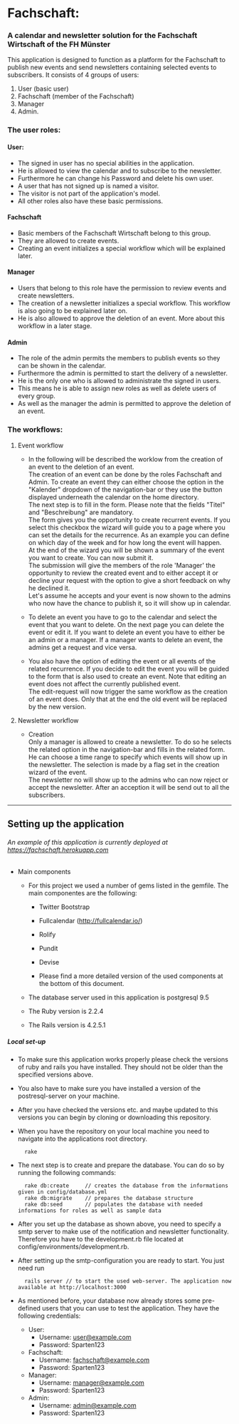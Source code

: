 # Fachschaft:
### A calendar and newsletter solution for the Fachschaft Wirtschaft of the FH Münster

This application is designed to function as a platform for the Fachschaft to publish new events 
and send newsletters containing selected events to subscribers.
It consists of 4 groups of users:
   1. User (basic user)
   2. Fachschaft (member of the Fachschaft)
   3. Manager 
   4. Admin.


### The user roles:

#### User:
* The signed in user has no special abilities in the application.
* He is allowed to view the calendar and to subscribe to the newsletter.
* Furthermore he can change his Password and delete his own user.
* A user that has not signed up is named a visitor. 
* The visitor is not part of the application's model.
* All other roles also have these basic permissions. 

#### Fachschaft
* Basic members of the Fachschaft Wirtschaft belong to this group. 
* They are allowed to create events. 
* Creating an event initializes a special workflow which will be explained later.

#### Manager
* Users that belong to this role have the permission to review events and create newsletters.
* The creation of a newsletter initializes a special workflow. This workflow is also going to be 
    explained later on.
* He is also allowed to approve the deletion of an event. More about this workflow in a later stage.

#### Admin
* The role of the admin permits the members to publish events so they can be shown in the calendar.
* Furthermore the admin is permitted to start the delivery of a newsletter.
* He is the only one who is allowed to administrate the signed in users.
* This means he is able to assign new roles as well as delete users of every group.
* As well as the manager the admin is permitted to approve the deletion of an event.

### The workflows:
1. Event workflow
    * In the following will be described the worklow from the creation of an event to the deletion of an event.  
    The creation of an event can be done by the roles Fachschaft and Admin. To create an event they can either choose 
    the option in the "Kalender" dropdown of the navigation-bar or they use the button displayed underneath the calendar 
    on the home directory.  
    The next step is to fill in the form. Please note that the fields "Titel" and "Beschreibung" are mandatory.  
    The form gives you the opportunity to create recurrent events. If you select this checkbox the wizard will guide you to 
    a page where you can set the details for the recurrence. As an example you can define on which day of the week and for how long the
    event will happen.  
    At the end of the wizard you will be shown a summary of the event you want to create. You can now submit it.  
    The submission will give the members of the role 'Manager' the opportunity to review the created event and to either 
    accept it or decline your request with the option to give a short feedback on why he declined it.  
    Let's assume he accepts and your event is now shown to the admins who now have the chance to publish it, so it will show up in
    calendar.  

    * To delete an event you have to go to the calendar and select the event that you want to delete.
    On the next page you can delete the event or edit it. If you want to delete an event you have to either be an admin or a manager.      If a manager wants to delete an event, the admins get a request and vice versa.  
    
    * You also have the option of editing the event or all events of the related recurrence. If you decide to edit the event you will
    be guided to the form that is also used to create an event. Note that editing an event does not affect the currently published
    event.  
    The edit-request will now trigger the same workflow as the creation of an event does. Only that at the end the old event will be 
    replaced by the new version.
    
    
2. Newsletter workflow  
    * Creation  
    Only a manager is allowed to create a newsletter. To do so he selects the related option in the navigation-bar and fills in the
    related form. He can choose a time range to specify which events will show up in the newsletter. The selection is made by 
    a flag set in the creation wizard of the event.  
    The newsletter no will show up to the admins who can now reject or accept the newsletter. 
    After an acception it will be send out to all the subscribers.
    
-----------------------------------------------------------------------------------------------------
## Setting up the application
######    An example of this application is currently deployed at https://fachschaft.herokuapp.com  

- Main components
    * For this project we used a number of gems listed in the gemfile. The main componentes are the following:
        * Twitter Bootstrap
        * Fullcalendar (http://fullcalendar.io/)
        * Rolify
        * Pundit
        * Devise  
        
        * Please find a more detailed version of the used components at the bottom of this document.
    
    * The database server used in this application is postgresql 9.5
    * The Ruby version is 2\.2\.4
    * The Rails version is 4\.2\.5\.1  
    
##### Local set-up  

* To make sure this application works properly please check the versions of ruby and rails you have installed. 
  They should not be older than the specified versions above.   
* You also have to make sure you have installed a version of the postresql-server on your machine. 
* After you have checked the versions etc. and maybe updated to this versions you can begin by cloning or 
  downloading this repository. 
* When you have the repository on your local machine you need to navigate into the applications root directory. 

        rake 

* The next step is to create and prepare the database. You can do so by running the following commands:  

        rake db:create     // creates the database from the informations given in config/database.yml
        rake db:migrate    // prepares the database structure
        rake db:seed       // populates the database with needed informations for roles as well as sample data
   
* After you set up the database as shown above, you need to specify a smtp server to make use of the notification and
   newsletter functionality. Therefore you have to the development.rb file located at config/environments/development.rb.
* After setting up the smtp-configuration you are ready to start. You just need run 

        rails server // to start the used web-server. The application now available at http://localhost:3000 

* As mentioned before, your database now already stores some pre-defined users that you can use to test the application. 
   They have the following credentials:
   * User:   
        * Username: user@example.com  
        * Password: Sparten123  
   * Fachschaft:  
        * Username: fachschaft@example.com  
        * Password: Sparten123  
   * Manager:  
        * Username: manager@example.com  
        * Password: Sparten123  
   * Admin:  
        * Username: admin@example.com  
        * Password: Sparten123  









